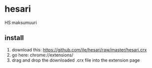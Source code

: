 hesari
======

HS maksumuuri

## install

1. download this: https://github.com/ile/hesari/raw/master/hesari.crx
2. go here: chrome://extensions/
3. drag and drop the downloaded .crx file into the extension page


